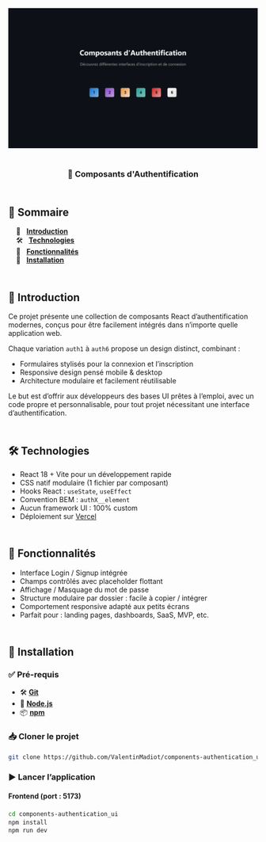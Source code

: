 <div align="center">  
  <a href="https://components-authentication.vercel.app" target="_blank">  
    <img src=".docs/preview.png" alt="Aperçu des composants d'authentification">  
  </a>
  </br></br>  
  <h3 align="center">🔐 Composants d'Authentification</h3>  
</div>

## <br /> 📌 Sommaire

&nbsp;&nbsp;&nbsp; 🎨 &nbsp; [**Introduction**](#introduction)<br />
&nbsp;&nbsp;&nbsp; 🛠️ &nbsp; [**Technologies**](#technologies)<br />
&nbsp;&nbsp;&nbsp; 🎯 &nbsp; [**Fonctionnalités**](#fonctionnalités)<br />
&nbsp;&nbsp;&nbsp; 🚀 &nbsp; [**Installation**](#installation)<br />

## <br /> <a name="introduction">🎨 Introduction</a>

Ce projet présente une collection de composants React d’authentification modernes, conçus pour être facilement intégrés dans n’importe quelle application web.

Chaque variation `auth1` à `auth6` propose un design distinct, combinant :

- Formulaires stylisés pour la connexion et l’inscription
- Responsive design pensé mobile & desktop
- Architecture modulaire et facilement réutilisable

Le but est d’offrir aux développeurs des bases UI prêtes à l’emploi, avec un code propre et personnalisable, pour tout projet nécessitant une interface d’authentification.

## <br /> <a name="technologies">🛠️ Technologies</a>

- React 18 + Vite pour un développement rapide
- CSS natif modulaire (1 fichier par composant)
- Hooks React : `useState`, `useEffect`
- Convention BEM : `authX__element`
- Aucun framework UI : 100% custom
- Déploiement sur [Vercel](https://components-authentication.vercel.app/)

## <br /> <a name="fonctionnalités">🎯 Fonctionnalités</a>

- Interface Login / Signup intégrée
- Champs contrôlés avec placeholder flottant
- Affichage / Masquage du mot de passe
- Structure modulaire par dossier : facile à copier / intégrer
- Comportement responsive adapté aux petits écrans
- Parfait pour : landing pages, dashboards, SaaS, MVP, etc.

## <br /> <a name="installation">🚀 Installation</a>

### ✅ Pré-requis

- 🛠️ **[Git](https://git-scm.com/)**
- 🔧 **[Node.js](https://nodejs.org/fr/)**
- 📦 **[npm](https://www.npmjs.com/)**

### 📥 Cloner le projet

```bash
git clone https://github.com/ValentinMadiot/components-authentication_ui.git
```

### ▶️ Lancer l’application

#### Frontend (port : 5173)

```bash
cd components-authentication_ui
npm install
npm run dev
```
